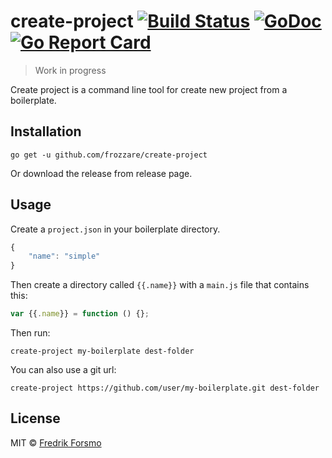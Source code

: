 # create-project [![Build Status](https://travis-ci.org/frozzare/create-project.svg?branch=master)](https://travis-ci.org/frozzare/create-project) [![GoDoc](https://godoc.org/github.com/frozzare/create-project?status.svg)](http://godoc.org/github.com/frozzare/create-project) [![Go Report Card](https://goreportcard.com/badge/github.com/frozzare/create-project)](https://goreportcard.com/report/github.com/frozzare/create-project)

> Work in progress

Create project is a command line tool for create new project from a boilerplate.

## Installation

```
go get -u github.com/frozzare/create-project
```

Or download the release from release page.

## Usage

Create a `project.json` in your boilerplate directory.

```js
{
    "name": "simple"
}
```

Then create a directory called `{{.name}}` with a `main.js` file that contains this:

```js
var {{.name}} = function () {};
```

Then run:

```
create-project my-boilerplate dest-folder
```

You can also use a git url:

```
create-project https://github.com/user/my-boilerplate.git dest-folder
```

## License

MIT © [Fredrik Forsmo](https://github.com/frozzare)